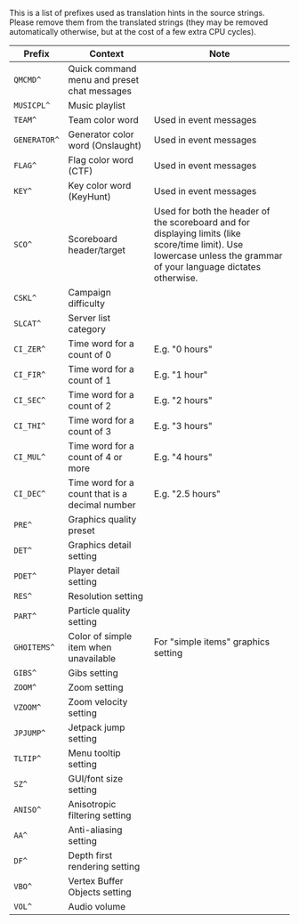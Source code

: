 This is a list of prefixes used as translation hints in the source strings.
Please remove them from the translated strings (they may be removed automatically otherwise, but at the cost of a few extra CPU cycles).

| Prefix | Context | Note |
| ------ | ------ | ------ |
| `QMCMD^` | Quick command menu and preset chat messages | |
| `MUSICPL^` | Music playlist | |
| `TEAM^` | Team color word | Used in event messages |
| `GENERATOR^` | Generator color word (Onslaught) | Used in event messages |
| `FLAG^` | Flag color word (CTF) | Used in event messages |
| `KEY^` | Key color word (KeyHunt) | Used in event messages |
| `SCO^` | Scoreboard header/target | Used for both the header of the scoreboard and for displaying limits (like score/time limit). Use lowercase unless the grammar of your language dictates otherwise. |
| `CSKL^` | Campaign difficulty | |
| `SLCAT^` | Server list category | |
| `CI_ZER^` | Time word for a count of 0 | E.g. "0 hours" |
| `CI_FIR^` | Time word for a count of 1 | E.g. "1 hour" |
| `CI_SEC^` | Time word for a count of 2 | E.g. "2 hours" |
| `CI_THI^` | Time word for a count of 3 | E.g. "3 hours" |
| `CI_MUL^` | Time word for a count of 4 or more | E.g. "4 hours" |
| `CI_DEC^` | Time word for a count that is a decimal number | E.g. "2.5 hours" |
| `PRE^` | Graphics quality preset | |
| `DET^` | Graphics detail setting | |
| `PDET^` | Player detail setting | |
| `RES^` | Resolution setting | |
| `PART^` | Particle quality setting | |
| `GHOITEMS^` | Color of simple item when unavailable | For "simple items" graphics setting |
| `GIBS^` | Gibs setting | |
| `ZOOM^` | Zoom setting | |
| `VZOOM^` | Zoom velocity setting | |
| `JPJUMP^` | Jetpack jump setting | |
| `TLTIP^` | Menu tooltip setting | |
| `SZ^` | GUI/font size setting | |
| `ANISO^` | Anisotropic filtering setting | |
| `AA^` | Anti-aliasing setting | |
| `DF^` | Depth first rendering setting | |
| `VBO^` | Vertex Buffer Objects setting | |
| `VOL^` | Audio volume | |